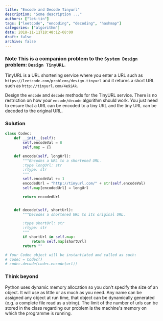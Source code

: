 ```yaml
---
title: "Encode and Decode Tinyurl"
description: "Some description ..."
authors: ["lek-tin"]
tags: ["leetcode", "encoding", "decoding", "hashmap"]
categories: ["algorithm"]
date: 2018-11-11T18:48:12-08:00
draft: false
archive: false
---
```

### Note This is a companion problem to the `System Design` problem: `Design TinyURL`.
TinyURL is a URL shortening service where you enter a URL such as `https://leetcode.com/problems/design-tinyurl` and it returns a short URL such as `http://tinyurl.com/4e9iAk`.

Design the `encode` and `decode` methods for the TinyURL service. There is no restriction on how your `encode/decode` algorithm should work. You just need to ensure that a URL can be encoded to a tiny URL and the tiny URL can be decoded to the original URL.
### Solution
```python
class Codec:
    def __init__(self):
        self.encodeVal = 0
        self.map = {}

    def encode(self, longUrl):
        """Encodes a URL to a shortened URL.
        :type longUrl: str
        :rtype: str
        """
        self.encodeVal += 1
        encodedUrl = "http://tinyurl.com/" + str(self.encodeVal)
        self.map[encodedUrl] = longUrl

        return encodedUrl


    def decode(self, shortUrl):
        """Decodes a shortened URL to its original URL.

        :type shortUrl: str
        :rtype: str
        """
        if shortUrl in self.map:
            return self.map[shortUrl]
        return ""

# Your Codec object will be instantiated and called as such:
# codec = Codec()
# codec.decode(codec.encode(url))
```
### Think beyond
Python uses dynamic memory allocation so you don't specify the size of an object. It will use as little or as much as you need. Any name can be assigned any object at run time, that object can be dynamically generated (e.g. a complete file read as a string). The limit of the number of urls can be stored in the class regarding our problem is the machine's memory on which the programme is running.